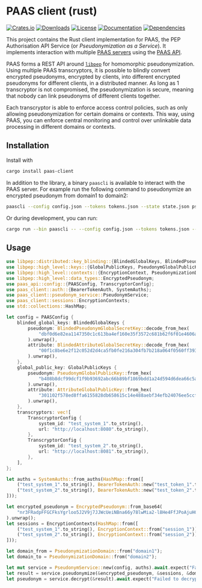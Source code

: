 # PAAS client (rust)
[![Crates.io](https://img.shields.io/crates/v/paas-client.svg)](https://crates.io/crates/paas-client)
[![Downloads](https://img.shields.io/crates/d/paas-client.svg)](https://crates.io/crates/paas-client)
[![License](https://img.shields.io/crates/l/paas-client.svg)](https://crates.io/crates/paas-client)
[![Documentation](https://docs.rs/paas-client/badge.svg)](https://docs.rs/paas-client)
[![Dependencies](https://deps.rs/repo/github/NOLAI/paas-client-rs/status.svg)](https://deps.rs/repo/github/NOLAI/paas-client-rs)

This project contains the Rust client implementation for PAAS, the PEP Authorisation API Service (or _Pseudonymization as a Service_).
It implements interaction with multiple [PAAS servers](https://github.com/NOLAI/paas-server) using the [PAAS API](https://github.com/NOLAI/paas-api).

PAAS forms a REST API around [`libpep`](https://github.com/NOLAI/libpep) for homomorphic pseudonymization.
Using multiple PAAS transcryptors, it is possible to blindly convert encrypted pseudonyms, encrypted by clients, into different encrypted pseudonyms for different clients, in a distributed manner.
As long as 1 transcryptor is not compromised, the pseudonymization is secure, meaning that nobody can link pseudonyms of different clients together.

Each transcryptor is able to enforce access control policies, such as only allowing pseudonymization for certain domains or contexts.
This way, using PAAS, you can enforce central monitoring and control over unlinkable data processing in different domains or contexts.

## Installation
Install with
```bash
cargo install paas-client
```

In addition to the library, a binary `paascli` is available to interact with the PAAS server.
For example run the following command to pseudonymize an encrypted pseudonym from domain1 to domain2:
```bash
paascli --config config.json --tokens tokens.json --state state.json pseudonymize CvkMpV4E98A1kWReUi0dE4mGRm1ToAj_D5-FrSi1FBqCrqE6d5HNrV8JW6vsGkwputG2S821sfjzjsyFGUPzAg== eyJQYWFTLWRlbW8tMyI6InVzZXIxXzB4T0VpZXBPTjAiLCJQYWFTLWRlbW8tMSI6InVzZXIxXzhGZmhDQU5WVmIiLCJQYWFTLWRlbW8tMiI6InVzZXIxX2tibk5UUVZpYjkifQ== domain1 domain2
```

Or during development, you can run:
```bash
cargo run --bin paascli -- --config config.json --tokens tokens.json --state state.json pseudonymize CvkMpV4E98A1kWReUi0dE4mGRm1ToAj_D5-FrSi1FBqCrqE6d5HNrV8JW6vsGkwputG2S821sfjzjsyFGUPzAg== eyJQYWFTLWRlbW8tMyI6InVzZXIxXzB4T0VpZXBPTjAiLCJQYWFTLWRlbW8tMSI6InVzZXIxXzhGZmhDQU5WVmIiLCJQYWFTLWRlbW8tMiI6InVzZXIxX2tibk5UUVZpYjkifQ== domain1 domain2
```

## Usage
```rust
use libpep::distributed::key_blinding::{BlindedGlobalKeys, BlindedPseudonymGlobalSecretKey, BlindedAttributeGlobalSecretKey};
use libpep::high_level::keys::{GlobalPublicKeys, PseudonymGlobalPublicKey, AttributeGlobalPublicKey};
use libpep::high_level::contexts::{EncryptionContext, PseudonymizationDomain};
use libpep::high_level::data_types::EncryptedPseudonym;
use paas_api::config::{PAASConfig, TranscryptorConfig};
use paas_client::auth::{BearerTokenAuth, SystemAuths};
use paas_client::pseudonym_service::PseudonymService;
use paas_client::sessions::EncryptionContexts;
use std::collections::HashMap;

let config = PAASConfig {
    blinded_global_keys: BlindedGlobalKeys {
        pseudonym: BlindedPseudonymGlobalSecretKey::decode_from_hex(
            "dbf0d6e82ea1147350c1c613ba4ef160e35f3572c681b62f6f01e4606a5f0b06"
        ).unwrap(),
        attribute: BlindedAttributeGlobalSecretKey::decode_from_hex(
            "00f1c8be6e2f12c052d2d4ca5fb0fe216a304fb7b218a064f0560ff39359b809"
        ).unwrap(),
    },
    global_public_key: GlobalPublicKeys {
        pseudonym: PseudonymGlobalPublicKey::from_hex(
            "b408b8dcf99dcf1f9b93692abc66b89bf1869bdd1a24d594d6dea66c5a840262"
        ).unwrap(),
        attribute: AttributeGlobalPublicKey::from_hex(
            "301102f578ed8ffa6155828db658615c14e488aebf34efb24076ee5ccf1daf2e"
        ).unwrap(),
    },
    transcryptors: vec![
        TranscryptorConfig {
            system_id: "test_system_1".to_string(),
            url: "http://localhost:8080".to_string(),
        },
        TranscryptorConfig {
            system_id: "test_system_2".to_string(),
            url: "http://localhost:8081".to_string(),
        },
    ],
};

let auths = SystemAuths::from_auths(HashMap::from([
    ("test_system_1".to_string(), BearerTokenAuth::new("test_token_1".to_string())),
    ("test_system_2".to_string(), BearerTokenAuth::new("test_token_2".to_string())),
]));

let encrypted_pseudonym = EncryptedPseudonym::from_base64(
    "nr3FRadpFFGCFksYgrloo5J2V9j7JJWcUeiNBna66y78lwMia2-l8He4FfJPoAjuHCpH-8B0EThBr8DS3glHJw=="
).unwrap();
let sessions = EncryptionContexts(HashMap::from([
    ("test_system_1".to_string(), EncryptionContext::from("session_1")),
    ("test_system_2".to_string(), EncryptionContext::from("session_2")),
]));

let domain_from = PseudonymizationDomain::from("domain1");
let domain_to = PseudonymizationDomain::from("domain2");

let mut service = PseudonymService::new(config, auths).await.expect("Failed to create service");
let result = service.pseudonymize(&encrypted_pseudonym, &sessions, &domain_from, &domain_to).await.expect("Failed to pseudonymize");
let pseudonym = service.decrypt(&result).await.expect("Failed to decrypt");
```
